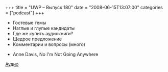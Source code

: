 +++
title = "UWP – Выпуск 180"
date = "2008-06-15T13:07:00"
categories = ["podcast"]
+++


- Гостевые темы
- Наглые и глупые кандидаты
- Где же купить аудиокниги?
- Щедрое предложение
- Комментарии и вопросы (много)


* Anne Davis, No I'm Not Going Anywhere

[Аудио](https://podcast.umputun.com/media/ump_podcast180.mp3)
<audio src="https://podcast.umputun.com/media/ump_podcast180.mp3" preload="none">